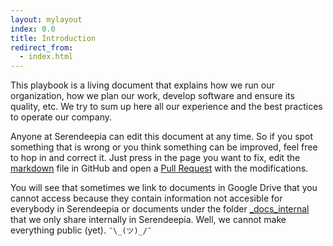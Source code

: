 ```yaml
---
layout: mylayout
index: 0.0
title: Introduction
redirect_from:
  - index.html
---
```


This playbook is a living document that explains how we run our organization, how we plan our work, develop software and ensure its quality, etc. We try to sum up here all our experience and the best practices to operate our company. 

Anyone at Serendeepia can edit this document at any time. So if you spot something that is wrong or you think something can be improved, feel free to hop in and correct it. Just press <i class="fas fa-pen"></i> in the page you want to fix, edit the [markdown](https://en.wikipedia.org/wiki/Markdown) file in GitHub and open a [Pull Request](https://help.github.com/en/articles/about-pull-requests) with the modifications.

You will see that sometimes we link to documents in Google Drive that you cannot access because they contain information not accesible for everybody in Serendeepia or documents under the folder [_docs_internal](https://github.com/serendeepia/playbook/tree/master/_docs_internal) that we only share internally in Serendeepia. Well, we cannot make everything public (yet). `¯\_(ツ)_/¯`